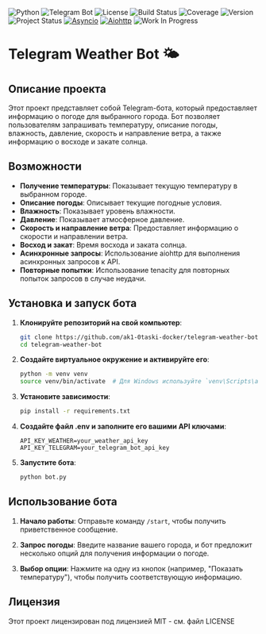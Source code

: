 ![Python](https://img.shields.io/badge/Python-3.8-blue)
![Telegram Bot](https://img.shields.io/badge/Telegram-Bot-blue)
![License](https://img.shields.io/badge/License-MIT-green)
![Build Status](https://img.shields.io/badge/build-passing-brightgreen)
![Coverage](https://img.shields.io/badge/coverage-80%25-brightgreen)
![Version](https://img.shields.io/badge/version-1.0.0-blue)
![Project Status](https://img.shields.io/badge/status-active-brightgreen)
[![Asyncio](https://img.shields.io/badge/Asyncio-async-blue.svg)](https://docs.python.org/3/library/asyncio.html)
[![Aiohttp](https://img.shields.io/badge/Aiohttp-3.8.1-blue.svg)](https://docs.aiohttp.org/en/stable/)
![Work In Progress](https://img.shields.io/badge/Work%20In%20Progress-orange?style=flat-square)

# Telegram Weather Bot 🌤️

## Описание проекта
Этот проект представляет собой Telegram-бота, который предоставляет информацию о погоде для выбранного города. Бот позволяет пользователям запрашивать температуру, описание погоды, влажность, давление, скорость и направление ветра, а также информацию о восходе и закате солнца.

## Возможности
- **Получение температуры**: Показывает текущую температуру в выбранном городе.
- **Описание погоды**: Описывает текущие погодные условия.
- **Влажность**: Показывает уровень влажности.
- **Давление**: Показывает атмосферное давление.
- **Скорость и направление ветра**: Предоставляет информацию о скорости и направлении ветра.
- **Восход и закат**: Время восхода и заката солнца.
- **Асинхронные запросы**: Использование aiohttp для выполнения асинхронных запросов к API.
- **Повторные попытки**: Использование tenacity для повторных попыток запросов в случае неудачи.

## Установка и запуск бота
1. **Клонируйте репозиторий на свой компьютер**:
    ```bash
    git clone https://github.com/ak1-0taski-docker/telegram-weather-bot.git
    cd telegram-weather-bot
    ```

2. **Создайте виртуальное окружение и активируйте его**:
    ```bash
    python -m venv venv
    source venv/bin/activate  # Для Windows используйте `venv\Scripts\activate`
    ```

3. **Установите зависимости**:
    ```bash
    pip install -r requirements.txt
    ```

4. **Создайте файл .env и заполните его вашими API ключами**:
    ```env
    API_KEY_WEATHER=your_weather_api_key
    API_KEY_TELEGRAM=your_telegram_bot_api_key
    ```

5. **Запустите бота**:
    ```bash
    python bot.py
    ```

## Использование бота
1. **Начало работы**:
    Отправьте команду `/start`, чтобы получить приветственное сообщение.

2. **Запрос погоды**:
    Введите название вашего города, и бот предложит несколько опций для получения информации о погоде.

3. **Выбор опции**:
    Нажмите на одну из кнопок (например, "Показать температуру"), чтобы получить соответствующую информацию.

## Лицензия
Этот проект лицензирован под лицензией MIT - см. файл LICENSE 
